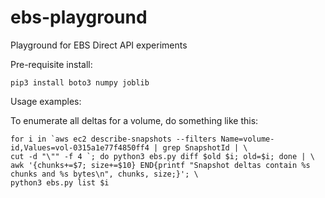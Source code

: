 # ebs-playground
Playground for EBS Direct API experiments

Pre-requisite install:

```
pip3 install boto3 numpy joblib
```

Usage examples:

To enumerate all deltas for a volume, do something like this: 
 
```
for i in `aws ec2 describe-snapshots --filters Name=volume-id,Values=vol-0315a1e77f4850ff4 | grep SnapshotId | \ 
cut -d "\"" -f 4 `; do python3 ebs.py diff $old $i; old=$i; done | \ 
awk '{chunks+=$7; size+=$10} END{printf "Snapshot deltas contain %s chunks and %s bytes\n", chunks, size;}'; \ 
python3 ebs.py list $i
```
